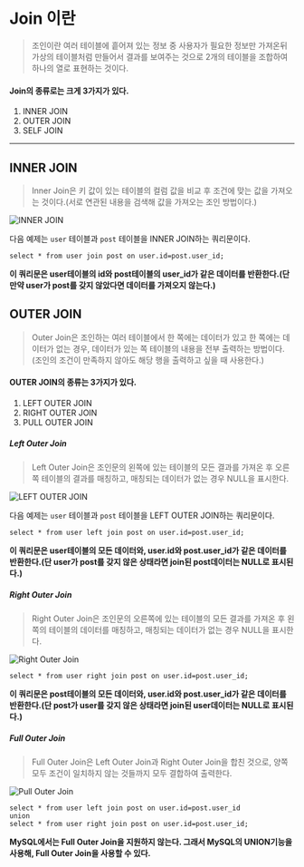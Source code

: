 # Join 이란

> 조인이란 여러 테이블에 흩어져 있는 정보 중 사용자가 필요한 정보만 가져온뒤 가상의 테이블처럼 만들어서 결과를 보여주는 것으로 2개의 테이블을 조합하여 하나의 열로 표현하는 것이다.

#### Join의 종류로는 크게 3가지가 있다.

1. INNER JOIN
2. OUTER JOIN
3. SELF JOIN

---

## INNER JOIN

> Inner Join은 키 값이 있는 테이블의 컬럼 값을 비교 후 조건에 맞는 값을 가져오는 것이다.(서로 연관된 내용을 검색해 값을 가져오는 조인 방법이다.)

![INNER JOIN](https://t1.daumcdn.net/cfile/tistory/251A374456EB994D13)

다음 예제는 `user` 테이블과 `post` 테이블을 INNER JOIN하는 쿼리문이다.

```mysql
select * from user join post on user.id=post.user_id;
```

**이 쿼리문은 user테이블의 id와 post테이블의 user_id가 같은 데이터를 반환한다.(단 만약 user가 post를 갖지 않았다면 데이터를 가져오지 않는다.)**



## OUTER JOIN

> Outer Join은 조인하는 여러 테이블에서 한 쪽에는 데이터가 있고 한 쪽에는 데이터가 없는 경우, 데이터가 있는 쪽 테이블의 내용을 전부 출력하는 방법이다.(조인의 조건이 만족하지 않아도 해당 행을 출력하고 싶을 때 사용한다.)

#### OUTER JOIN의 종류는 3가지가 있다.

1. LEFT OUTER JOIN
2. RIGHT OUTER JOIN
3. PULL OUTER JOIN



##### Left Outer Join

> Left Outer Join은 조인문의 왼쪽에 있는 테이블의 모든 결과를 가져온 후 오른쪽 테이블의 결과를 매칭하고, 매칭되는 데이터가 없는 경우 NULL을 표시한다.

![LEFT OUTER JOIN](https://t1.daumcdn.net/cfile/tistory/224EFA4656EF49B309)

다음 예제는 `user` 테이블과 `post` 테이블을 LEFT OUTER JOIN하는 쿼리문이다.

```mysql
select * from user left join post on user.id=post.user_id; 
```

**이 쿼리문은 user테이블의 모든 데이터와, user.id와 post.user_id가 같은 데이터를 반환한다.(단 user가 post를 갖지 않은 상태라면 join된 post데이터는 NULL로 표시된다.)**



##### Right Outer Join

> Right Outer Join은 조인문의 오른쪽에 있는 테이블의 모든 결과를 가져온 후 왼쪽의 테이블의 데이터를 매칭하고, 매칭되는 데이터가 없는 경우 NULL을 표시한다.

![Right Outer Join](https://t1.daumcdn.net/cfile/tistory/2418A25056EF4BA912)

```mysql
select * from user right join post on user.id=post.user_id;
```

**이 쿼리문은 post테이블의 모든 데이터와, user.id와 post.user_id가 같은 데이터를 반환한다.(단 post가 user를 갖지 않은 상태라면 join된 user데이터는 NULL로 표시된다.)**



##### Full Outer Join

> Full Outer Join은 Left Outer Join과 Right Outer Join을 합친 것으로, 양쪽 모두 조건이 일치하지 않는 것들까지 모두 결합하여 출력한다.

![Pull Outer Join](https://t1.daumcdn.net/cfile/tistory/232EF54356EF4DA123)

```mysql
select * from user left join post on user.id=post.user_id
union
select * from user right join post on user.id=post.user_id;
```

**MySQL에서는 Full Outer Join을 지원하지 않는다. 그래서 MySQL의 UNION기능을 사용해, Full Outer Join을 사용할 수 있다.**